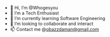 - 👋 Hi, I’m @Whogesyou
- 👀 I’m a Tech Enthusiast
- 🌱 I’m currently learning Software Engineering
- 💞️ I’m looking to collaborate and interact
- 📫 Contact me @obazzdaman@gmail.com

<!---
Whogesyou/Whogesyou is a ✨ special ✨ repository because its `README.md` (this file) appears on your GitHub profile.
You can click the Preview link to take a look at your changes.
--->
